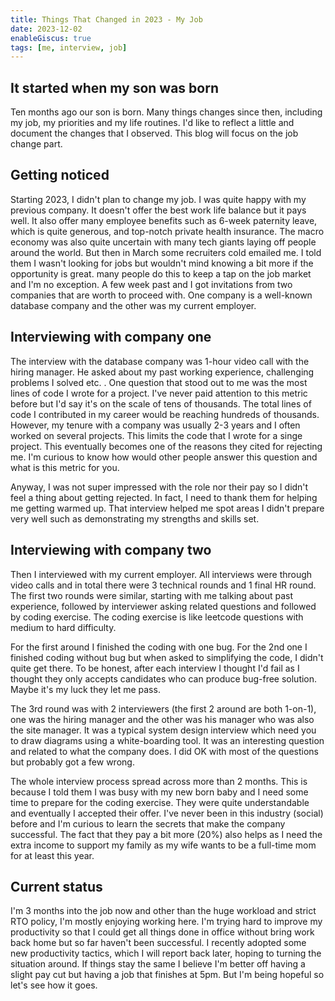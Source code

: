 ```yaml
---
title: Things That Changed in 2023 - My Job
date: 2023-12-02
enableGiscus: true
tags: [me, interview, job]
---
```


## It started when my son was born

Ten months ago our son is born. Many things changes since then, including my job, my priorities and my life routines. I'd like to reflect a little and document the changes that I observed. This blog will focus on the job change part.

## Getting noticed
Starting 2023, I didn't plan to change my job. I was quite happy with my previous company. It doesn't offer the best work life balance but it pays well. It also offer many employee benefits such as 6-week paternity leave, which is quite generous, and top-notch private health insurance. The macro economy was also quite uncertain with many tech giants laying off people around the world. But then in March some recruiters cold emailed me. I told them I wasn't looking for jobs but wouldn't mind knowing a bit more if the opportunity is great. many people do this to keep a tap on the job market and I'm no exception. A few week past and I got invitations from two companies that are worth to proceed with. One company is a well-known database company and the other was my current employer.

## Interviewing with company one

The interview with the database company was 1-hour video call with the hiring manager. He asked about my past working experience, challenging problems I solved etc. . One question that stood out to me was the most lines of code I wrote for a project. I've never paid attention to this metric before but I'd say it's on the scale of tens of thousands. The total lines of code I contributed in my career would be reaching hundreds of thousands. However, my tenure with a company was usually 2-3 years and I often worked on several projects. This limits the code that I wrote for a singe project. This eventually becomes one of the reasons they cited for rejecting me. I'm curious to know how would other people answer this question and what is this metric for you.

Anyway, I was not super impressed with the role nor their pay so I didn't feel a thing about getting rejected. In fact, I need to thank them for helping me getting warmed up. That interview helped me spot areas I didn't prepare very well such as demonstrating my strengths and skills set.

## Interviewing with company two

Then I interviewed with my current employer. All interviews were through video calls and in total there were 3 technical rounds and 1 final HR round. The first two rounds were similar, starting with me talking about past experience, followed by interviewer asking related questions and followed by coding exercise. The coding exercise is like leetcode questions with medium to hard difficulty.

For the first around I finished the coding with one bug. For the 2nd one I finished coding without bug but when asked to simplifying the code, I didn't quite get there. To be honest, after each interview I thought I'd fail as I thought they only accepts candidates who can produce bug-free solution. Maybe it's my luck they let me pass.

The 3rd round was with 2 interviewers (the first 2 around are both 1-on-1), one was the hiring manager and the other was his manager who was also the site manager. It was a typical system design interview which need you to draw diagrams using a white-boarding tool. It was an interesting question and related to what the company does. I did OK with most of the questions but probably got a few wrong.

The whole interview process spread across more than 2 months. This is because I told them I was busy with my new born baby and I need some time to prepare for the coding exercise. They were quite understandable and eventually I accepted their offer. I've never been in this industry (social) before and I'm curious to learn the secrets that make the company successful. The fact that they pay a bit more (20%) also helps as I need the extra income to support my family as my wife wants to be a full-time mom for at least this year.

## Current status

I'm 3 months into the job now and other than the huge workload and strict RTO policy, I'm mostly enjoying working here. I'm trying hard to improve my productivity so that I could get all things done in office without bring work back home but so far haven't been successful. I recently adopted some new productivity tactics, which I will report back later, hoping to turning the situation around. If things stay the same I believe I'm better off having a slight pay cut but having a job that finishes at 5pm. But I'm being hopeful so let's see how it goes.
